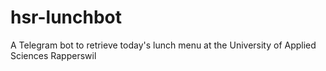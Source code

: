 # hsr-lunchbot
A Telegram bot to retrieve today's lunch menu at the University of Applied Sciences Rapperswil
